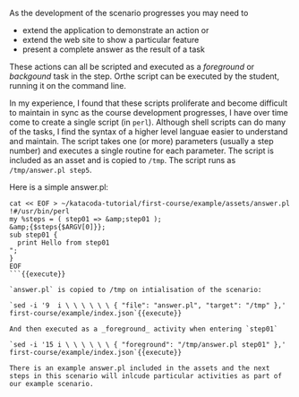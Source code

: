 As the development of the scenario progresses you may need to

* extend the application to demonstrate an action or
* extend the web site to show a particular feature
* present a complete answer as the result of a task

These actions can all be scripted and executed as a _foreground_ or _backgound_ task in the step. Orthe script can be executed by the student, running it on the command line.

In my experience, I found that these scripts proliferate and become difficult to maintain in sync as the course development progresses, I have over time come to create a single script (in `perl`). Although shell scripts can do many of the tasks, I find the syntax of a higher level languae easier to understand and maintain. The script takes one (or more) parameters (usually a step number) and executes a single routine for each parameter. The script is included as an asset and is copied to `/tmp`. The script runs as `/tmp/answer.pl step5`.

Here is a simple answer.pl:

```
cat << EOF > ~/katacoda-tutorial/first-course/example/assets/answer.pl
!#/usr/bin/perl
my %steps = ( step01 => &amp;step01 );
&amp;{$steps{$ARGV[0]}};
sub step01 {
  print Hello from step01
";
}
EOF
```{{execute}}

`answer.pl` is copied to /tmp on intialisation of the scenario:

`sed -i '9  i \ \ \ \ \ \ { "file": "answer.pl", "target": "/tmp" },' first-course/example/index.json`{{execute}}

And then executed as a _foreground_ activity when entering `step01`

`sed -i '15 i \ \ \ \ \ \ { "foreground": "/tmp/answer.pl step01" },' first-course/example/index.json`{{execute}}

There is an example answer.pl included in the assets and the next steps in this scenario will inlcude particular activities as part of our example scenario.

